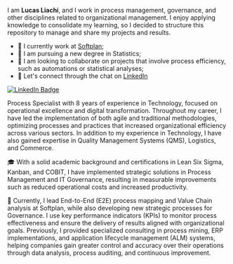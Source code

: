 I am **Lucas Liachi**, and I work in process management, governance, and other disciplines related to organizational management. I enjoy applying knowledge to consolidate my learning, so I decided to structure this repository to manage and share my projects and results.

- 🔭 I currently work at [Softplan](https://www.softplan.com.br/);
- 🌱 I am pursuing a new degree in Statistics;
- 👯 I am looking to collaborate on projects that involve process efficiency, such as automations or statistical analyses;
- 📨 Let's connect through the chat on [LinkedIn](https://linkedin.com/in/lucasliachi)

[![LinkedIn Badge](https://img.shields.io/badge/-Lucas%20Liachi%20-blue?style=plastic&labelColor=blue&logo=LinkedIn&link=https://linkedin.com/in/lucasliachi)](https://linkedin.com/in/lucasliachi)

Process Specialist with 8 years of experience in Technology, focused on operational excellence and digital transformation. Throughout my career, I have led the implementation of both agile and traditional methodologies, optimizing processes and practices that increased organizational efficiency across various sectors. In addition to my experience in Technology, I have also gained expertise in Quality Management Systems (QMS), Logistics, and Commerce.

🎓 With a solid academic background and certifications in Lean Six Sigma, Kanban, and COBIT, I have implemented strategic solutions in Process Management and IT Governance, resulting in measurable improvements such as reduced operational costs and increased productivity.

💼 Currently, I lead End-to-End (E2E) process mapping and Value Chain analysis at Softplan, while also developing new strategic processes for Governance. I use key performance indicators (KPIs) to monitor process effectiveness and ensure the delivery of results aligned with organizational goals. Previously, I provided specialized consulting in process mining, ERP implementations, and application lifecycle management (ALM) systems, helping companies gain greater control and accuracy over their operations through data analysis, process auditing, and continuous improvement.